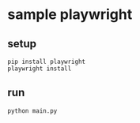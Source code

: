 # sample playwright

## setup

```shell
pip install playwright
playwright install
```

## run

```shell
python main.py
```
